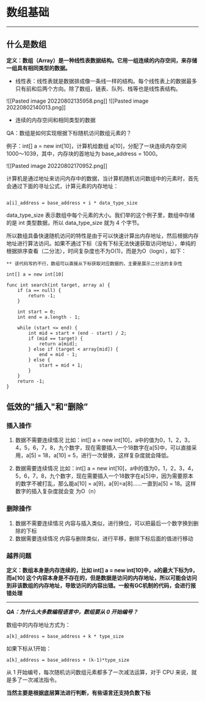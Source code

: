# 数组基础
***
## 什么是数组

**定义：数组（Array）是一种线性表数据结构。它用一组连续的内存空间，来存储一组具有相同类型的数据。**


* 线性表：线性表就是数据排成像一条线一样的结构。每个线性表上的数据最多只有前和后两个方向。除了数组，链表、队列、栈等也是线性表结构。

![[Pasted image 20220802135958.png]]
![[Pasted image 20220802140013.png]]

* 连续的内存空间和相同类型的数据

QA：数组是如何实现根据下标随机访问数组元素的？

例子：int[] a = new int[10]，计算机给数组 a[10]，分配了一块连续内存空间 1000～1039，其中，内存块的首地址为 base_address = 1000。

![[Pasted image 20220802170952.png]]

计算机是通过地址来访问内存中的数据，当计算机随机访问数组中的元素时，首先会通过下面的寻址公式，计算元素的内存地址：
```

a[i]_address = base_address + i * data_type_size

```
data_type_size 表示数组中每个元素的大小。我们举的这个例子里，数组中存储的是 int 类型数据，所以 data_type_size 就为 4 个字节。

所以数组具备快速随机访问的特性是由于可以快速计算出内存地址，然后根据内存地址进行算法访问。如果不通过下标（没有下标无法快速获取访问地址），单纯的根据排序查看（二分法），时间复杂度也不为O(1)，而是为O（logn），如下：
```
** 该代码写的不行，数组可以直接从下标获取对应数据的，主要是展示二分法的复杂性

int[] a = new int[10]

func int search(int target, array a) {
	if (a == null) {
		return -1;
	}

	int start = 0;
	int end = a.length - 1;

	while (start <= end) {
		int mid = start + (end - start) / 2;
		if (mid == target) {
			return a[mid];
		} else if (target < array[mid]) {
			end = mid - 1;
		} else {
			start = mid + 1;
		}
	}
	return -1;
}

```

## 低效的"插入"和“删除”

### 插入操作
1. 数据不需要连续情况
	比如：int[] a = new int[10]，a中的值为0，1，2，3，4，5，6，7，8，九个数字，现在需要插入一个18数字在a[5]中，可以直接采用，a[5] = 18，a[10] = 5，进行一次替换，这样复杂度就会降低。

2. 数据需要连续情况
	比如：int[] a = new int[10]，a中的值为0，1，2，3，4，5，6，7，8，九个数字，现在需要插入一个18数字在a[5]中，因为需要原本的数字不被打乱，那么能a[10] = a[9]，a[9]=a[8]......一直到a[5] = 18。这样数字的插入复杂度就会变 为O（n）

### 删除操作
1. 数据不需要连续情况
	内容与插入类似，进行换位，可以把最后一个数字换到删除的下标
2. 数据需要连续情况
	内容与删除类似，进行平移，删除下标后面的值进行移动

### 越界问题

**定义：数组本身是内存连续的，比如 int[]  a = new int[10]中，a的最大下标为9，而a[10] 这个内容本身是不存在的，但是数据是访问的内存地址，所以可能会访问到非该数组的内存地址，导致访问的内容出错。一般有GC机制的代码，会进行报错处理**


***
***QA：为什么大多数编程语言中，数组要从 0 开始编号？***

数组中的内存地址方式为：
```
a[k]_address = base_address + k * type_size
```
如果下标从1开始：
```
a[k]_address = base_address + (k-1)*type_size
```
从 1 开始编号，每次随机访问数组元素都多了一次减法运算，对于 CPU 来说，就是多了一次减法指令。

**当然主要是根据底层算法进行判断，有些语言还支持负数下标**


